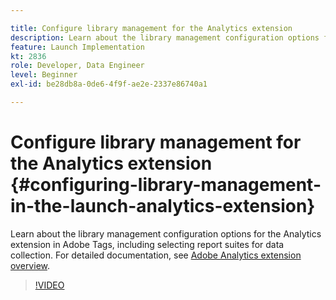 ```yaml
---

title: Configure library management for the Analytics extension
description: Learn about the library management configuration options for the Analytics extension in Adobe Tags. This video also covers selecting report suites for data collection.
feature: Launch Implementation
kt: 2836
role: Developer, Data Engineer
level: Beginner
exl-id: be28db8a-0de6-4f9f-ae2e-2337e86740a1

---
```

# Configure library management for the Analytics extension {#configuring-library-management-in-the-launch-analytics-extension}

Learn about the library management configuration options for the Analytics extension in Adobe Tags, including selecting report suites for data collection.  For detailed documentation, see [Adobe Analytics extension overview](https://experienceleague.adobe.com/docs/experience-platform/tags/extensions/client/analytics/overview.html).

>[!VIDEO](https://video.tv.adobe.com/v/27092/?quality=12&learn=on)
